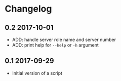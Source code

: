 # Changelog

## 0.2 2017-10-01

* ADD: handle server role name and server number
* ADD: print help for `--help` or `-h` argument

## 0.1 2017-09-29

* Initial version of a script
